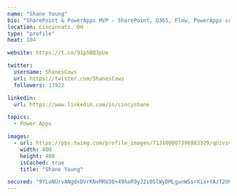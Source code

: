 ```yaml
---
name: "Shane Young"
bio: "SharePoint & PowerApps MVP - SharePoint, O365, Flow, PowerApps consulting? @PowerApps911 | Pure Snark? You found it."
location: Cincinnati, OH
type: "profile"
heat: 104

website: https://t.co/91p5BQ3pUe

twitter:
  username: ShanesCows
  url: https://twitter.com/ShanesCows
  followers: 17922

linkedin:
  url: https://www.linkedin.com/in/cincyshane

topics:
  - Power Apps

images:
  - url: https://pbs.twimg.com/profile_images/713100007398883329/qUzvsvQ3_400x400.jpg
    width: 400
    height: 400
    isCached: true
    title: "Shane Young"

secured: "9YLoNUrvANgdxDVrKNxMRU30+49haR9yJ2i05lWyDMLgunWSsrXix+YAzT2UG/BWu7a0o3zCZoctIA7HxDc6Sci0/HuqidwVRBJqiIyYEFbVVSVAXkOIJOOcG/rJbGZNM5DKeUNEv2A4Squ/M58FzYNSJPadYAYhmrc4ka3fBHzxwhYCerQ6B/Uf8KavC0uwV4ysv86W3UY0XcNsm8QFFpXQTDBbZ7sZpj7kkCFZr9bJyxIvNus8QvmVV8Kphg8x5R3UKkuac48l7jMhvE0/e88fy/mg8qx10q8LltnGPuxLkWIsWROlp/Zish7e2MSpJpcRWTQLQo2Qx5XoWuwOqDjn5sWEQTTPOSsIlZ9b7S94jMscotxx2irLq6uiNMPZxe59M5PF4Inly25JWACurPB4utM8Qhu3vxb+42/kcB8=;cjpv34+FPhpAkXZJxXaOzQ=="
---
```


